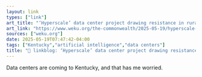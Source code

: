 ```yaml
---
layout: link
types: ["link"]
art_title: "‘Hyperscale’ data center project drawing resistance in rural Oldham County"
art_link: "https://www.weku.org/the-commonwealth/2025-05-19/hyperscale-data-center-project-drawing-resistance-in-rural-oldham-county"
sources: ["weku.org"]
date: 2025-05-19T07:47:42-04:00
tags: ["Kentucky","artificial intelligence","data centers"]
title: "🔗 linkblog: ‘Hyperscale’ data center project drawing resistance in rural Oldham County"
---
```

Data centers are coming to Kentucky, and that has me worried.